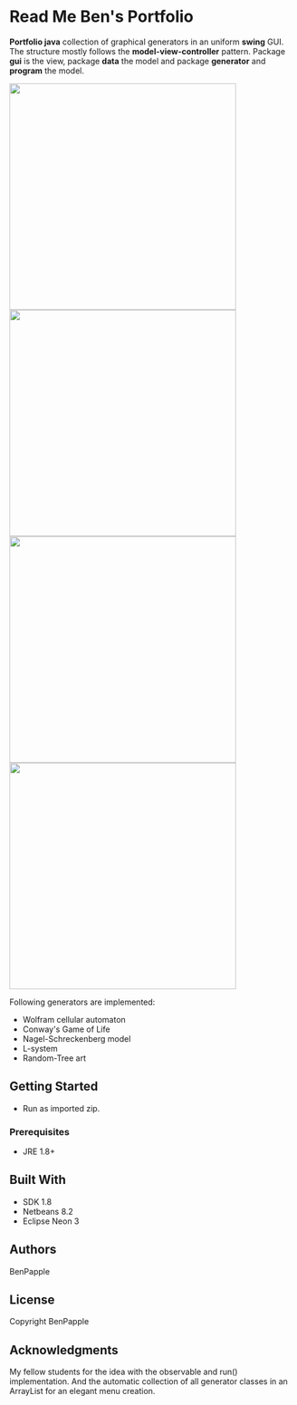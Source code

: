 # Read Me Ben's Portfolio
**Portfolio java** collection of graphical generators in an uniform **swing** GUI. The structure mostly follows the **model-view-controller** pattern. 
Package **gui** is the view, package **data** the model and package **generator** and **program** the model.

<img src="https://github.com/BenPapple/bens-portfolio-2020/blob/master/pics/nagel.png" width="400">

<img src="https://github.com/BenPapple/bens-portfolio-2020/blob/master/pics/lindenmayer.png" width="400">

<img src="https://github.com/BenPapple/bens-portfolio-2020/blob/master/pics/conway.png" width="400">

<img src="https://github.com/BenPapple/bens-portfolio-2020/blob/master/pics/randomtree.png" width="400">

Following generators are implemented:
+ Wolfram cellular automaton
+ Conway's Game of Life
+ Nagel-Schreckenberg model
+ L-system
+ Random-Tree art

## Getting Started
+ Run as imported zip.

### Prerequisites
+ JRE 1.8+

## Built With
+ SDK 1.8
+ Netbeans 8.2
+ Eclipse Neon 3

## Authors

BenPapple

## License

Copyright BenPapple

## Acknowledgments

My fellow students for the idea with the observable and run() implementation. 
And the automatic collection of all generator classes in an ArrayList for an 
elegant menu creation. 
